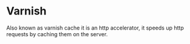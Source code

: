 # Varnish

Also known as varnish cache it is an http accelerator, it speeds up http requests by caching them on the server.
